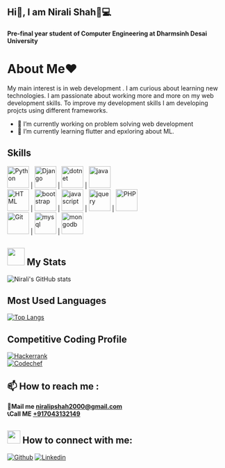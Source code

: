 

<!--
**niralishah01/niralishah01** is a ✨ _special_ ✨ repository because its `README.md` (this file) appears on your GitHub profile.

Here are some ideas to get you started:

- 🔭 I’m currently working on ...
- 🌱 I’m currently learning ...
- 👯 I’m looking to collaborate on ...
- 🤔 I’m looking for help with ...
- 💬 Ask me about ...
- 📫 How to reach me: ...
- 😄 Pronouns: ...
- ⚡ Fun fact: ...
-->
## Hi👋, I am Nirali Shah🙂💻
#### Pre-final year student of Computer Engineering at Dharmsinh Desai University

# About Me❤
My main interest is in web development . I am curious about learning new technologies. I am passionate about working more and more on my web development skills. To improve my development skills I am developing projcts using different frameworks.

- 🔭 I’m currently working on problem solving web development <br/>
- 🌱 I’m currently learning flutter and epxloring about ML.<br/>



<!--[<img src='https://cdn.jsdelivr.net/npm/simple-icons@3.0.1/icons/github.svg' alt='github' height='40' color='white'>](https://github.com/niralishah01)  [<img src='https://cdn.jsdelivr.net/npm/simple-icons@3.0.1/icons/linkedin.svg' alt='linkedin' height='40'>](https://www.linkedin.com/in/www.linkedin.com/in/nirali-shah-05b4451a2/)  [<img src='https://cdn.jsdelivr.net/npm/simple-icons@3.0.1/icons/instagram.svg' alt='instagram' height='40'>](https://www.instagram.com/nirali.110/)  -->


## Skills 

<!--<code> <img title="Angular" height="50" src="https://www.vectorlogo.zone/logos/angular/angular-icon.svg"/> <code> <br/>-->

<img title="Python" height="50" src="https://www.vectorlogo.zone/logos/python/python-icon.svg"/> |
<img title="Django" height="50" src="https://www.vectorlogo.zone/logos/djangoproject/djangoproject-ar21.svg" /> |
<img title="dotnet" height="50" src="https://www.vectorlogo.zone/logos/dotnet/dotnet-horizontal.svg"/> |
<img title="java" height="50" src="https://www.vectorlogo.zone/logos/java/java-vertical.svg" /><br/>
<img title="HTML" height="50" src="https://www.vectorlogo.zone/logos/w3_html5/w3_html5-icon.svg" /> |
<img title="bootstrap" height="50" src="https://www.vectorlogo.zone/logos/getbootstrap/getbootstrap-ar21.svg" /> |
<img title="javascript" height="50" src="https://www.vectorlogo.zone/logos/javascript/javascript-horizontal.svg"/> |
<img title="jquery" height="50" src="https://www.vectorlogo.zone/logos/jquery/jquery-horizontal.svg"/> |
<img title="PHP"  height="50" src="https://www.vectorlogo.zone/logos/php/php-horizontal.svg"/> <br/>
<img title="Git" height="50" src="https://www.vectorlogo.zone/logos/git-scm/git-scm-ar21.svg"/> |
<img title="mysql" height="50" src="https://www.vectorlogo.zone/logos/mysql/mysql-horizontal.svg"/> |
<img title="mongodb" height="50" src="https://www.vectorlogo.zone/logos/mongodb/mongodb-ar21.svg">
  
  
  
## <img src="https://media.giphy.com/media/cj87CxfRtrUifF3Ryk/giphy.gif" width="40"> My Stats ##
![Nirali's GitHub stats](https://github-readme-stats.vercel.app/api?username=niralishah01&show_icons=true)  

## Most Used Languages ##
[![Top Langs](https://github-readme-stats.vercel.app/api/top-langs/?username=niralishah01)](https://github.com/anuraghazra/github-readme-stats)

## Competitive Coding Profile ##

[![Hackerrank](https://img.shields.io/badge/-hackerrank-7cfc00?style=flat&labelColor=7cfc00&logo=hackerrank&logoColor=white)](https://www.hackerrank.com/niralipshah2000/)	
[![Codechef](https://img.shields.io/badge/-Codechef-909090?style=flat&labelColor=909090&logo=Codechef&logoColor=white)](https://www.codechef.com/users/nirali110/)

## 📫 How to reach me : ##
<b> 💌Mail me [niralipshah2000@gmail.com]()</b><br/>
<b> 📞Call ME [+917043132149]()</b><br/>

## <img src="https://i.stack.imgur.com/0Zjxw.png" width="30" height="30"> How to connect with me: ##
[![Github](https://img.shields.io/badge/-Github-000?style=flat&logo=Github&logoColor=white)](https://github.com/niralishah01)
[![Linkedin](https://img.shields.io/badge/-LinkedIn-blue?style=flat&logo=Linkedin&logoColor=white)](https://www.linkedin.com/in/www.linkedin.com/in/nirali-shah-05b4451a2/)

<!-- ###  Profile Viewers: ###
![Profile views](https://gpvc.arturio.dev/niralishah01)   -->

